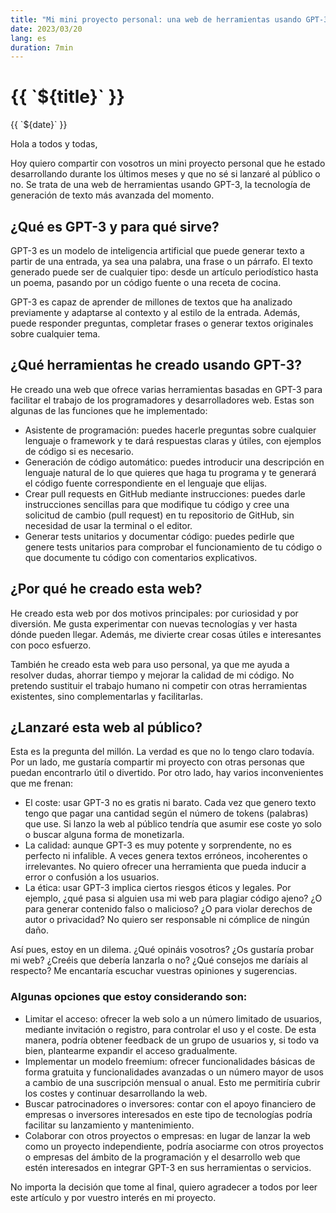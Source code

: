 ```yaml
---
title: "Mi mini proyecto personal: una web de herramientas usando GPT-3"
date: 2023/03/20
lang: es
duration: 7min
---
```

<div class="text-center max-w-lg mx-auto">
  <h1>{{ `${title}` }}</h1>
  {{ `${date}` }}
</div>

Hola a todos y todas,

Hoy quiero compartir con vosotros un mini proyecto personal que he estado desarrollando durante los últimos meses y que no sé si lanzaré al público o no. Se trata de una web de herramientas usando GPT-3, la tecnología de generación de texto más avanzada del momento.

## ¿Qué es GPT-3 y para qué sirve?

GPT-3 es un modelo de inteligencia artificial que puede generar texto a partir de una entrada, ya sea una palabra, una frase o un párrafo. El texto generado puede ser de cualquier tipo: desde un artículo periodístico hasta un poema, pasando por un código fuente o una receta de cocina.

GPT-3 es capaz de aprender de millones de textos que ha analizado previamente y adaptarse al contexto y al estilo de la entrada. Además, puede responder preguntas, completar frases o generar textos originales sobre cualquier tema.

## ¿Qué herramientas he creado usando GPT-3?

He creado una web que ofrece varias herramientas basadas en GPT-3 para facilitar el trabajo de los programadores y desarrolladores web. Estas son algunas de las funciones que he implementado:

- Asistente de programación: puedes hacerle preguntas sobre cualquier lenguaje o framework y te dará respuestas claras y útiles, con ejemplos de código si es necesario.
- Generación de código automático: puedes introducir una descripción en lenguaje natural de lo que quieres que haga tu programa y te generará el código fuente correspondiente en el lenguaje que elijas.
- Crear pull requests en GitHub mediante instrucciones: puedes darle instrucciones sencillas para que modifique tu código y cree una solicitud de cambio (pull request) en tu repositorio de GitHub, sin necesidad de usar la terminal o el editor.
- Generar tests unitarios y documentar código: puedes pedirle que genere tests unitarios para comprobar el funcionamiento de tu código o que documente tu código con comentarios explicativos.

## ¿Por qué he creado esta web?

He creado esta web por dos motivos principales: por curiosidad y por diversión. Me gusta experimentar con nuevas tecnologías y ver hasta dónde pueden llegar. Además, me divierte crear cosas útiles e interesantes con poco esfuerzo.

También he creado esta web para uso personal, ya que me ayuda a resolver dudas, ahorrar tiempo y mejorar la calidad de mi código. No pretendo sustituir el trabajo humano ni competir con otras herramientas existentes, sino complementarlas y facilitarlas.

## ¿Lanzaré esta web al público?

Esta es la pregunta del millón. La verdad es que no lo tengo claro todavía. Por un lado, me gustaría compartir mi proyecto con otras personas que puedan encontrarlo útil o divertido. Por otro lado, hay varios inconvenientes que me frenan:

- El coste: usar GPT-3 no es gratis ni barato. Cada vez que genero texto tengo que pagar una cantidad según el número de tokens (palabras) que use. Si lanzo la web al público tendría que asumir ese coste yo solo o buscar alguna forma de monetizarla.
- La calidad: aunque GPT-3 es muy potente y sorprendente, no es perfecto ni infalible. A veces genera textos erróneos, incoherentes o irrelevantes. No quiero ofrecer una herramienta que pueda inducir a error o confusión a los usuarios.
- La ética: usar GPT-3 implica ciertos riesgos éticos y legales. Por ejemplo, ¿qué pasa si alguien usa mi web para plagiar código ajeno? ¿O para generar contenido falso o malicioso? ¿O para violar derechos de autor o privacidad? No quiero ser responsable ni cómplice de ningún daño.

Así pues, estoy en un dilema. ¿Qué opináis vosotros? ¿Os gustaría probar mi web? ¿Creéis que debería lanzarla o no? ¿Qué consejos me daríais al respecto? Me encantaría escuchar vuestras opiniones y sugerencias.

### Algunas opciones que estoy considerando son:

- Limitar el acceso: ofrecer la web solo a un número limitado de usuarios, mediante invitación o registro, para controlar el uso y el coste. De esta manera, podría obtener feedback de un grupo de usuarios y, si todo va bien, plantearme expandir el acceso gradualmente.
- Implementar un modelo freemium: ofrecer funcionalidades básicas de forma gratuita y funcionalidades avanzadas o un número mayor de usos a cambio de una suscripción mensual o anual. Esto me permitiría cubrir los costes y continuar desarrollando la web.
- Buscar patrocinadores o inversores: contar con el apoyo financiero de empresas o inversores interesados en este tipo de tecnologías podría facilitar su lanzamiento y mantenimiento.
- Colaborar con otros proyectos o empresas: en lugar de lanzar la web como un proyecto independiente, podría asociarme con otros proyectos o empresas del ámbito de la programación y el desarrollo web que estén interesados en integrar GPT-3 en sus herramientas o servicios.

No importa la decisión que tome al final, quiero agradecer a todos por leer este artículo y por vuestro interés en mi proyecto.


